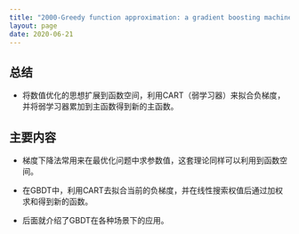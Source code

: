 ```yaml
---
title: "2000-Greedy function approximation: a gradient boosting machine"
layout: page
date: 2020-06-21
---
```




## 总结

- 将数值优化的思想扩展到函数空间，利用CART（弱学习器）来拟合负梯度，并将弱学习器累加到主函数得到新的主函数。

## 主要内容

- 梯度下降法常用来在最优化问题中求参数值，这套理论同样可以利用到函数空间。

- 在GBDT中，利用CART去拟合当前的负梯度，并在线性搜索权值后通过加权求和得到新的函数。

- 后面就介绍了GBDT在各种场景下的应用。